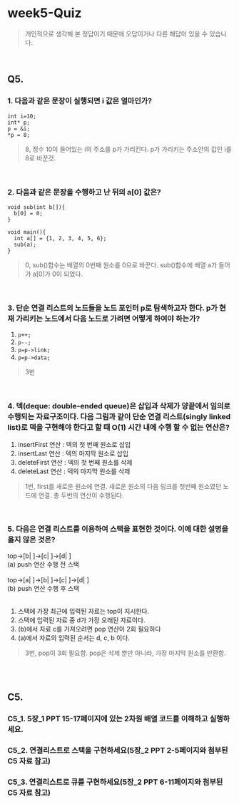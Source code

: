 # week5-Quiz
> 개인적으로 생각해 본 정답이기 때문에 오답이거나 다른 해답이 있을 수 있습니다. <br/>

<br/>

## Q5.

### 1. 다음과 같은 문장이 실행되면 i 값은 얼마인가?
```
int i=10;
int* p;
p = &i;
*p = 8;
```
> 8, 정수 10이 들어있는 i의 주소를 p가 가리킨다. p가 가리키는 주소안의 값인 i를 8로 바꾼것.   
<br/>

### 2. 다음과 같은 문장을 수행하고 난 뒤의 a[0] 값은?
```
void sub(int b[]){
  b[0] = 0;
}

void main(){
  int a[] = {1, 2, 3, 4, 5, 6};
  sub(a);
}
```
> 0, sub()함수는 배열의 0번째 원소를 0으로 바꾼다. sub()함수에 배열 a가 들어가 a[0]가 0이 되었다.
<br/>

### 3. 단순 연결 리스트의 노드들을 노드 포인터 p로 탐색하고자 한다. p가 현재 가리키는 노드에서 다음 노드로 가려면 어떻게 하여야 하는가?
1. `p++;` <br/>
2. `p--;` <br/>
3. `p=p->link;` <br/>
4. `p=p->data;` <br/>
> 3번
<br/>

### 4. 덱(deque: double-ended queue)은 삽입과 삭제가 양끝에서 임의로 수행되는 자료구조이다. 다음 그림과 같이 단순 연결 리스트(singly linked list)로 덱을 구현해야 한다고 할 때 O(1) 시간 내에 수행 할 수 없는 연산은?
1. insertFirst 연산 : 덱의 첫 번째 원소로 삽입
2. insertLast 연산 : 덱의 마지막 원소로 삽입
3. deleteFirst 연산 : 덱의 첫 번째 원소를 삭제
4. deleteLast 연산 : 덱의 마지막 원소를 삭제
> 1번, first를 새로운 원소에 연결. 새로운 원소의 다음 링크를 첫번째 원소였던 노드에 연결. 총 두번의 연산이 수행된다.
<br/>

### 5. 다음은 연결 리스트를 이용하여 스택을 표현한 것이다. 이에 대한 설명을 옳지 않은 것은?
top->[b| ]->[c| ]->[d| ] <br/>
(a) push 연산 수행 전 스택<br/><br/>
top->[a| ]->[b| ]->[c| ]->[d| ] <br/>
(b) push 연산 수행 후 스택<br/><br/>
1. 스택에 가장 최근에 입력된 자료는 top이 지시한다.<br/>
2. 스택에 입력된 자료 중 d가 가장 오래된 자료이다.<br/>
3. (b)에서 자료 c를 가져오려면 pop 연산이 2회 필요하다<br/>
4. (a)에서 자료의 입력된 순서는 d, c, b 이다.<br/>
> 3번, pop이 3회 필요함. pop은 삭제 뿐만 아니라, 가장 마지막 원소를 반환함.

<br/>
<br/>

## C5.
### C5_1. 5장_1 PPT 15-17페이지에 있는 2차원 배열 코드를 이해하고 실행하세요.

### C5_2. 연결리스트로 스택을 구현하세요(5장_2 PPT 2-5페이지와 첨부된 C5 자료 참고)

### C5_3. 연결리스트로 큐를 구현하세요(5장_2 PPT 6-11페이지와 첨부된 C5 자료 참고)
